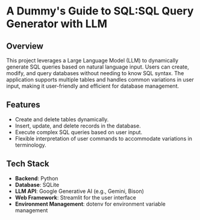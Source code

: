 # A Dummy's Guide to SQL:SQL Query Generator with LLM

## Overview
This project leverages a Large Language Model (LLM) to dynamically generate SQL queries based on natural language input. Users can create, modify, and query databases without needing to know SQL syntax. The application supports multiple tables and handles common variations in user input, making it user-friendly and efficient for database management.

## Features
- Create and delete tables dynamically.
- Insert, update, and delete records in the database.
- Execute complex SQL queries based on user input.
- Flexible interpretation of user commands to accommodate variations in terminology.

## Tech Stack
- **Backend**: Python
- **Database**: SQLite
- **LLM API**: Google Generative AI (e.g., Gemini, Bison)
- **Web Framework**: Streamlit for the user interface
- **Environment Management**: dotenv for environment variable management


